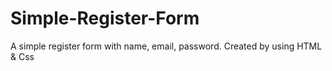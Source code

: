 # Simple-Register-Form
A simple register form with name, email, password. Created by using HTML &amp; Css
